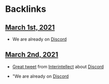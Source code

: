 
# Backlinks
## [March 1st, 2021](<March 1st, 2021.md>)
- We are already on [Discord](<Discord.md>)

## [March 2nd, 2021](<March 2nd, 2021.md>)
- [Great tweet](((hKTCnzkeq))) from [Interintellect](<Interintellect.md>) about [Discord](<Discord.md>)

- "We are already on [Discord](<Discord.md>)

